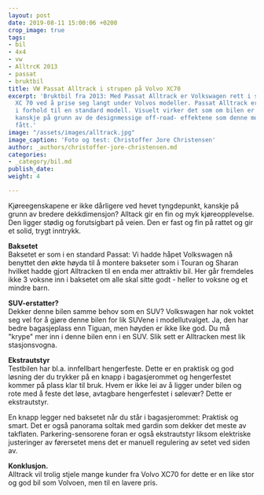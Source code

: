 ```yaml
---
layout: post
date: 2019-08-11 15:00:06 +0200
crop_image: true
tags:
- bil
- 4x4
- vw
- AlltrcK 2013
- passat
- bruktbil
title: VW Passat Alltrack i strupen på Volvo XC70
excerpt: 'Bruktbil fra 2013: Med Passat Alltrack er Volkswagen rett i strupen på Volvo
  XC 70 ved å prise seg langt under Volvos modeller. Passat Alltrack er hevet 3 cm
  i forhold til en standard modell. Visuelt virker det som om bilen er hevet mer -
  kanskje på grunn av de designmessige off-road- effektene som denne modellen har
  fått.'
image: "/assets/images/alltrack.jpg"
image_caption: 'Foto og test: Christoffer Jore Christensen'
author: _authors/christoffer-jore-christensen.md
categories:
- _category/bil.md
publish_date: 
weight: 4

---
```

Kjøreegenskapene er ikke dårligere ved hevet tyngdepunkt, kanskje på grunn av bredere dekkdimensjon? Alltack gir en fin og myk kjøreopplevelse. Den ligger stødig og forutsigbart på veien. Den er fast og fin på rattet og gir et solid, trygt inntrykk.

**Baksetet**  
Baksetet er som i en standard Passat: Vi hadde håpet Volkswagen nå benyttet den økte høyda til å montere bakseter som i Touran og Sharan hvilket hadde gjort Alltracken til en enda mer attraktiv bil. Her går fremdeles ikke 3 voksne inn i baksetet om alle skal sitte godt - heller to voksne og et mindre barn.

**SUV-erstatter?**  
Dekker denne bilen samme behov som en SUV? Volkswagen har nok voktet seg vel for å gjøre denne bilen for lik SUVene i modellutvalget. Ja, den har bedre bagasjeplass enn Tiguan, men høyden er ikke like god. Du må "krype" mer inn i denne bilen enn i en SUV. Slik sett er Alltracken mest lik stasjonsvogna.

**Ekstrautstyr**  
Testbilen har bl.a. innfellbart hengerfeste. Dette er en praktisk og god løsning der du trykker på en knapp i bagasjerommet og hengerfestet kommer på plass klar til bruk. Hvem er ikke lei av å ligger under bilen og rote med å feste det løse, avtagbare hengerfestet i sølevær? Dette er ekstrautstyr.

En knapp legger ned baksetet når du står i bagasjerommet: Praktisk og smart. Det er også panorama soltak med gardin som dekker det meste av takflaten. Parkering-sensorene foran er også ekstrautstyr liksom elektriske justeringer av førersetet mens det er manuell regulering av setet ved siden av.

**Konklusjon.**  
Alltrack vil trolig stjele mange kunder fra Volvo XC70 for dette er en like stor og god bil som Volvoen, men til en lavere pris.